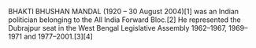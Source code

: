 BHAKTI BHUSHAN MANDAL (1920 – 30 August 2004)[1] was an Indian politician belonging to the All India Forward Bloc.[2] He represented the Dubrajpur seat in the West Bengal Legislative Assembly 1962–1967, 1969–1971 and 1977–2001.[3][4]
